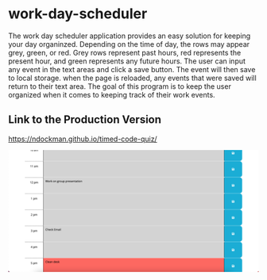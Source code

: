 # work-day-scheduler

The work day scheduler application provides an easy solution for keeping your day organinzed. Depending on the time of day, the rows may appear grey, green, or red. Grey rows represent past hours, red represents the present hour, and green represents any future hours. The user can input any event in the text areas and click a save button. The event will then save to local storage. when the page is reloaded, any events that were saved will return to their text area. The goal of this program is to keep the user organized when it comes to keeping track of their work events.

## Link to the Production Version

https://ndockman.github.io/timed-code-quiz/

![Screenshot of part of the webpage](./images/work_day_scheduler_screenshot2023-04-13.png)